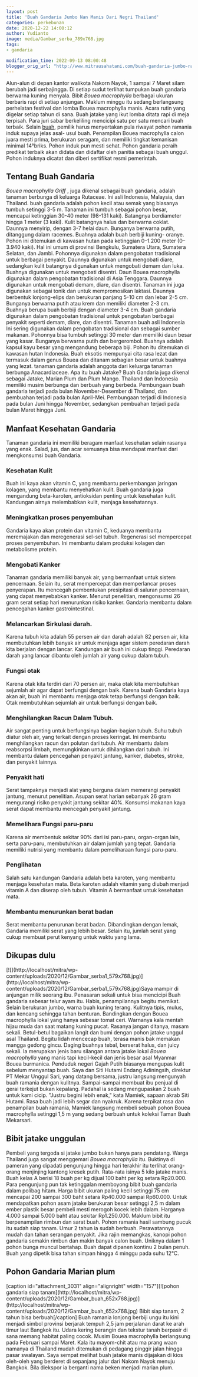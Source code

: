 ```yaml
---
layout: post
title: 'Buah Gandaria Jumbo Nan Manis Dari Negri Thailand'
categories: perkebunan
date: 2020-12-22 14:00:12
author: Yudianto
image: media/Gambar_serba_789x768.jpg
tags:
- gandaria

modification_time: 2022-09-13 08:00:48
blogger_orig_url: "http://www.mitrausahatani.com/buah-gandaria-jumbo-nan-manis.html"
---
```


Alun-alun di depan kantor walikota Nakorn Nayok, 1 sampai 7 Maret silam
berubah jadi serbajingga. Di setiap sudut terlihat tumpukan buah gandaria
berwarna kuning menyala. Bibit _Bouea macrophylla_ berbagai ukuran berbaris
rapi di setiap anjungan. Maklum minggu itu sedang berlangsung perhelatan
festival dan lomba Bouea macrophylla manis. Acara rutin yang digelar setiap
tahun di sana. Buah jatake yang ikut lomba ditata rapi di meja terpisah. Para
juri sabar berkeliling mencicipi satu per satu mencari buah terbaik. Selain
[buah](https://tropical.theferns.info/viewtropical.php?id=Bouea+macrophylla),
pemilik harus menyertakan pula riwayat pohon ramania induk supaya jelas asal-
usul buah. Penampilan Bouea macrophylla calon juara mesti prima, berukuran
seragam, dan memiliki tingkat kemanisan minimal 14°briks. Pohon induk pun
mesti sehat. Pohon gandaria peraih predikat terbaik akan didata dan didaftar
oleh panitia sebagai buah unggul. Pohon induknya dicatat dan diberi sertifikat
resmi pemerintah.

## Tentang Buah Gandaria

_Bouea macrophylla Griff_ , juga dikenal sebagai buah gandaria, adalah tanaman
berbunga di keluarga Rutaceae. Ini asli Indonesia, Malaysia, dan Thailand.
buah gandaria adalah pohon kecil atau semak yang biasanya tumbuh setinggi 3-5
m. Tanaman ini tumbuh sebagai pohon besar, mencapai ketinggian 30-40 meter
(98-131 kaki). Batangnya berdiameter hingga 1 meter (3 kaki). Kulit batangnya
halus dan berwarna coklat. Daunnya menyirip, dengan 3-7 helai daun. Bunganya
berwarna putih, ditanggung dalam racemes. Buahnya adalah buah berbiji kuning-
oranye. Pohon ini ditemukan di kawasan hutan pada ketinggian 0–1.200 meter
(0–3.940 kaki). Hal ini umum di provinsi Bengkulu, Sumatera Utara, Sumatera
Selatan, dan Jambi. Pohonnya digunakan dalam pengobatan tradisional untuk
berbagai penyakit. Daunnya digunakan untuk mengobati diare, sedangkan kulit
batangnya digunakan untuk mengobati demam dan luka. Buahnya digunakan untuk
mengobati disentri. Daun Bouea macrophylla digunakan dalam pengobatan
tradisional di Asia Tenggara. Daunnya digunakan untuk mengobati demam, diare,
dan disentri. Tanaman ini juga digunakan sebagai tonik dan untuk mempromosikan
laktasi. Daunnya berbentuk lonjong-elips dan berukuran panjang 5-10 cm dan
lebar 2-5 cm. Bunganya berwarna putih atau krem ​​dan memiliki diameter 2-3
cm. Buahnya berupa buah berbiji dengan diameter 3-4 cm. Buah gandaria
digunakan dalam pengobatan tradisional untuk pengobatan berbagai penyakit
seperti demam, diare, dan disentri. Tanaman buah asli Indonesia Ini sering
digunakan dalam pengobatan tradisional dan sebagai sumber makanan. Pohonnya
bisa tumbuh setinggi 30 meter dan memiliki daun besar yang kasar. Bunganya
berwarna putih dan bergerombol. Buahnya adalah kapsul kayu besar yang
mengandung beberapa biji. Pohon itu ditemukan di kawasan hutan Indonesia. Buah
eksotis mempunyai cita rasa lezat dan termasuk dalam genus Bouea dan ditanam
sebagian besar untuk buahnya yang lezat. tanaman gandaria adalah anggota dari
keluarga tanaman berbunga Anacardiaceae. Apa itu buah Jatake? Buah Gandaria
juga dikenal sebagai Jatake, Marian Plum dan Plum Mango. Thailand dan
Indonesia memiliki musim berbunga dan berbuah yang berbeda. Pembungaan buah
gandaria terjadi pada bulan November-Desember di Thailand, dan pembuahan
terjadi pada bulan April-Mei. Pembungaan terjadi di Indonesia pada bulan Juni
hingga November, sedangkan pembuahan terjadi pada bulan Maret hingga Juni.

## Manfaat Kesehatan Gandaria

Tanaman gandaria ini memiliki beragam manfaat kesehatan selain rasanya yang
enak. Salad, jus, dan acar semuanya bisa mendapat manfaat dari mengkonsumsi
buah Gandaria.

### Kesehatan Kulit

Buah ini kaya akan vitamin C, yang membantu perkembangan jaringan kolagen,
yang membantu menyehatkan kulit. Buah gandaria juga mengandung beta-karoten,
antioksidan penting untuk kesehatan kulit. Kandungan airnya melembabkan kulit,
menjaga kesehatannya.

### Meningkatkan proses penyembuhan

Gandaria kaya akan protein dan vitamin C, keduanya membantu meremajakan dan
meregenerasi sel-sel tubuh. Regenerasi sel mempercepat proses penyembuhan. Ini
membantu dalam produksi kolagen dan metabolisme protein.

### Mengobati Kanker

Tanaman gandaria memiliki banyak air, yang bermanfaat untuk sistem pencernaan.
Selain itu, serat mempercepat dan memperlancar proses penyerapan. Itu mencegah
pembentukan presipitasi di saluran pencernaan, yang dapat menyebabkan kanker.
Menurut penelitian, mengonsumsi 26 gram serat setiap hari menurunkan risiko
kanker. Gandaria membantu dalam pencegahan kanker gastrointestinal.

### Melancarkan Sirkulasi darah.

Karena tubuh kita adalah 55 persen air dan darah adalah 82 persen air, kita
membutuhkan lebih banyak air untuk menjaga agar sistem peredaran darah kita
berjalan dengan lancar. Kandungan air buah ini cukup tinggi. Peredaran darah
yang lancar dibantu oleh jumlah air yang cukup dalam tubuh.

### Fungsi otak

Karena otak kita terdiri dari 70 persen air, maka otak kita membutuhkan
sejumlah air agar dapat berfungsi dengan baik. Karena buah Gandaria kaya akan
air, buah ini membantu menjaga otak tetap berfungsi dengan baik. Otak
membutuhkan sejumlah air untuk berfungsi dengan baik.

### Menghilangkan Racun Dalam Tubuh.

Air sangat penting untuk berfungsinya bagian-bagian tubuh. Suhu tubuh diatur
oleh air, yang terkait dengan proses keringat. Ini membantu menghilangkan
racun dan polutan dari tubuh. Air membantu dalam reabsorpsi limbah,
memungkinkan untuk dihilangkan dari tubuh. Ini membantu dalam pencegahan
penyakit jantung, kanker, diabetes, stroke, dan penyakit lainnya.

### Penyakit hati

Serat tampaknya menjadi alat yang berguna dalam memerangi penyakit jantung,
menurut penelitian. Asupan serat harian sebanyak 26 gram mengurangi risiko
penyakit jantung sekitar 40%. Konsumsi makanan kaya serat dapat membantu
mencegah penyakit jantung.

### Memelihara Fungsi paru-paru

Karena air membentuk sekitar 90% dari isi paru-paru, organ-organ lain, serta
paru-paru, membutuhkan air dalam jumlah yang tepat. Gandaria memiliki nutrisi
yang membantu dalam pemeliharaan fungsi paru-paru.

### Penglihatan

Salah satu kandungan Gandaria adalah beta karoten, yang membantu menjaga
kesehatan mata. Beta karoten adalah vitamin yang diubah menjadi vitamin A dan
diserap oleh tubuh. Vitamin A bermanfaat untuk kesehatan mata.

### Membantu menurunkan berat badan

Serat membantu penurunan berat badan. Dibandingkan dengan lemak, Gandaria
memiliki serat yang lebih besar. Selain itu, jumlah serat yang cukup membuat
perut kenyang untuk waktu yang lama.

## Dikupas dulu

[![](http://localhost/mitra/wp-
content/uploads/2020/12/Gambar_serba1_579x768.jpg)](http://localhost/mitra/wp-
content/uploads/2020/12/Gambar_serba1_579x768.jpg)Saya mampir di anjungan
milik seorang ibu. Penasaran sekali untuk bisa mencicipi Buah gandaria sebesar
telur ayam itu. Habis, penampilannya begitu memikat. Selain berukuran jumbo,
warna buah kuning terang. Kulitnya tipis, mulus, dan kencang sehingga tahan
benturan. Bandingkan dengan Bouea macrophylla lokal yang hanya sebesar tomat
ceri. Warnanya kala mentah hijau muda dan saat matang kuning pucat. Rasanya
jangan ditanya, masam sekali. Betul-betul bagaikan langit dan bumi dengan
pohon jatake unggul asal Thailand. Begitu lidah mencecap buah, terasa manis
bak memakan mangga gedong gincu. Daging buahnya tebal, berserat halus, dan
juicy sekali. Ia merupakan jenis baru silangan antara jatake lokal _Bouea
macrophylla_ yang manis tapi kecil-kecil dan jenis besar asal Myanmar Bouea
burmanica. Penduduk negeri Gajah Putih biasanya mengupas kulit sebelum
menyantap buah. Saya dan Siti Hutami Endang Adiningsih, direktur PT Mekar
Unggul Sari, yang datang bersama, justru langsung mengunyah buah ramania
dengan kulitnya. Sampai-sampai membuat ibu penjual di gerai terkejut bukan
kepalang. Padahal ia sedang mengupaskan 2 buah untuk kami cicip. "Justru
begini lebih enak," kata Mamiek, sapaan akrab Siti Hutami. Rasa buah jadi
lebih segar dan nyakruk. Karena terpikat rasa dan penampilan buah ramania,
Mamiek langsung membeli sebuah pohon Bouea macrophylla setinggi 1,5 m yang
sedang berbuah untuk koleksi Taman Buah Mekarsari.

## Bibit jatake unggulan

Pembeli yang tergoda si jatake jumbo bukan hanya para pendatang. Warga
Thailand juga sangat menggemari _Bouea macrophylla_ itu. Buktinya di pameran
yang dipadati pengunjung hingga hari terakhir itu terlihat orang-orang
menjinjing kantong kresek putih. Rata-rata isinya 5 kilo jatake manis. Buah
kelas A berisi 18 buah per kg dijual 100 baht per kg setara Rp20.000. Para
pengunjung pun tak ketinggalan memboyong bibit buah gandaria dalam polibag
hitam. Harga bibit ukuran paling kecil setinggi 75 cm mencapai 200 sampai 300
baht setara Rp40.000 sampai Rp60.000. Untuk mendapatkan pohon asam jatake
berukuran besar setinggi 2,5 m dalam ember plastik besar pembeli mesti merogoh
kocek lebih dalam. Harganya 4.000 sampai 5.000 baht atau sekitar Rp1.250.000.
Maklum bibit itu berpenampilan rimbun dan sarat buah. Pohon ramania hasil
sambung pucuk itu sudah siap tanam. Umur 2 tahun ia sudah berbuah.
Perawatannya mudah dan tahan serangan penyakit. Jika rajin memangkas, kanopi
pohon gandaria semakin rimbun dan makin banyak calon buah. Uniknya dalam 1
pohon bunga muncul bertahap. Buah dapat dipanen kontinu 2 bulan penuh. Buah
yang dipetik bisa tahan simpan hingga 4 minggu pada suhu 12°C.

## Pohon Gandaria Marian plum

[caption id="attachment_3031" align="alignright" width="157"][![pohon gandaria
siap tanam](http://localhost/mitra/wp-
content/uploads/2020/12/Gambar_buah_652x768.jpg)](http://localhost/mitra/wp-
content/uploads/2020/12/Gambar_buah_652x768.jpg) Bibit siap tanam, 2 tahun
bisa berbuah[/caption] Buah ramania lonjong berbiji ungu itu kini menjadi
simbol provinsi berjarak tempuh 2,5 jam perjalanan darat ke arah timur laut
Bangkok itu. Udara kering berangin dan tekstur tanah berpasir di sana memang
habitat paling cocok. Musim Bouea macrophylla berlangsung pada Februari sampai
Maret. Kala itu mayom-chit atau ma prang waan namanya di Thailand mudah
ditemukan di pedagang pinggir jalan hingga pasar swalayan. Saya sempat melihat
buah jatake manis dijajakan di kios oleh-oleh yang berderet di sepanjang jalur
dari Nakom Nayok menuju Bangkok. Bila diekspor ia berganti nama beken menjadi
marian plum.


